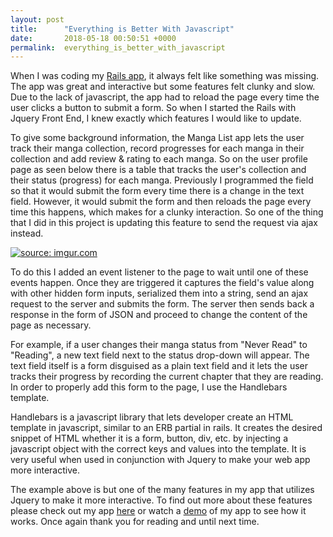 ```yaml
---
layout: post
title:      "Everything is Better With Javascript"
date:       2018-05-18 00:50:51 +0000
permalink:  everything_is_better_with_javascript
---
```


When I was coding my [Rails app](https://github.com/rockychiang/manga_list_app), it always felt like something was missing. The app was great and interactive but some features felt clunky and slow. Due to the lack of javascript, the app had to reload the page every time the user clicks a button to submit a form. So when I started the Rails with Jquery Front End, I knew exactly which features I would like to update. 

To give some background information, the Manga List app lets the user track their manga collection, record progresses for each manga in their collection and add review & rating to each manga. So on the user profile page as seen below there is a table that tracks the user's collection and their status (progress) for each manga. Previously I programmed the field so that it would submit the form every time there is a change in the text field. However, it would submit the form and then reloads the page every time this happens, which makes for a clunky interaction. So one of the thing that I did in this project is updating this feature to send the request via ajax instead.

<a href="https://imgur.com/yXd5fgF"><img src="https://i.imgur.com/yXd5fgF.png" title="source: imgur.com" /></a>

To do this I added an event listener to the page to wait until one of these events happen. Once they are triggered it captures the field's value along with other hidden form inputs, serialized them into a string, send an ajax request to the server and submits the form. The server then sends back a response in the form of JSON and proceed to change the content of the page as necessary. 

For example, if a user changes their manga status from "Never Read" to "Reading", a new text field next to the status drop-down will appear. The text field itself is a form disguised as a plain text field and it lets the user tracks their progress by recording the current chapter that they are reading. In order to properly add this form to the page, I use the Handlebars template. 

Handlebars is a javascript library that lets developer create an HTML template in javascript, similar to an ERB partial in rails. It creates the desired snippet of HTML whether it is a form, button, div, etc. by injecting a javascript object with the correct keys and values into the template. It is very useful when used in conjunction with Jquery to make your web app more interactive. 

The example above is but one of the many features in my app that utilizes Jquery to make it more interactive. To find out more about these features please check out my app [here](https://github.com/rockychiang/manga_list_app) or watch a [demo](https://youtu.be/Hcom4fokZvw) of my app to see how it works. Once again thank you for reading and until next time.


